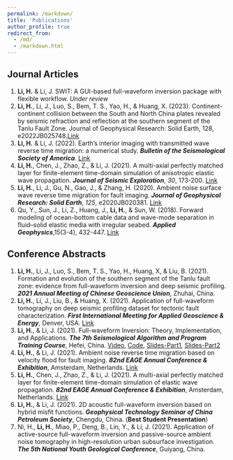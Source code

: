 ```yaml
---
permalink: /markdown/
title: 'Publications'
author_profile: true
redirect_from: 
  - /md/
  - /markdown.html
---
```


## Journal Articles
1. **Li, H.** & Li, J. SWIT: A GUI-based full-waveform inversion package with flexible workflow. *Under review*
2. **Li, H.**, Li, J., Luo, S., Bem, T. S., Yao, H., & Huang, X. (2023). Continent-continent collision between the South and North China plates revealed by seismic refraction and reflection at the southern segment of the Tanlu Fault Zone. Journal of Geophysical Research: Solid Earth, 128, e2022JB025748.[Link](https://doi.org/10.1029/2022JB025748)
3. **Li, H.** & Li, J. (2022). Earth’s interior imaging with transmitted wave reverse time migration: a numerical study. ***Bulletin of the Seismological Society of America***. [Link](https://doi.org/10.1785/0120210325)
4. **Li, H.**, Chen, J., Zhao, Z., & Li, J. (2021). A multi-axial perfectly matched layer for finite-element time-domain simulation of anisotropic elastic wave propagation. ***Journal of Seismic Exploration***, *30*, 173-200. [Link](http://www.geophysical-press.com/online/VOL30-2_art4.pdf)
5. **Li, H.**, Li, J., Gu, N., Gao, J., & Zhang, H. (2020). Ambient noise surface wave reverse time migration for fault imaging. ***Journal of Geophysical Research: Solid Earth***, *125*, e2020JB020381. [Link](https://doi.org/10.1029/2020JB020381)
6. Qu, Y., Sun, J., Li, Z., Huang, J., **Li, H.**, & Sun, W. (2018). Forward modeling of ocean-bottom cable data and wave-mode separation in fluid–solid elastic media with irregular seabed. **<i>Applied Geophysics</i>**,15(3-4), 432-447. [Link](https://doi.org/10.1007/s11770-018-0699-0)


## Conference Abstracts
1. **Li, H.**, Li, J., Luo, S., Bem, T. S., Yao, H., Huang, X, & Liu, B. (2021). Formation and evolution of the southern segment of the Tanlu fault zone: evidence from full-waveform inversion and deep seismic profiling. ***2021 Annual Meeting of Chinese Geoscience Union***, Zhuhai, China.
2. **Li, H.**, Li, J., Liu, B., & Huang, X. (2021). Application of full-waveform tomography on deep seismic profiling dataset for tectonic fault characterization. ***First International Meeting for Applied Geoscience & Energy***, Denver, USA. [Link](https://doi.org/10.1190/segam2021-3583190.1)
3. **Li, H.**, & Li, J. (2021). Full-waveform Inversion: Theory, Implementation, and Applications. ***The 7th Seismological Algorithm and Program Training Course***, Hefei, China. [Video](http://seismo.training.ustc.edu.cn/index.php/video), [Code](https://github.com/Haipeng-ustc/SWIT-1.0), [Slides-Part1](http://seismo.training.ustc.edu.cn/public/%E6%9D%8E%E4%BF%8A%E4%BC%A6%E8%80%81%E5%B8%88%E8%AF%BE%E4%BB%B6.pdf), [Slides-Part2](http://seismo.training.ustc.edu.cn/public/SWIT%E7%A8%8B%E5%BA%8F%E4%BB%8B%E7%BB%8D.pdf)
4. **Li, H.**, & Li, J. (2021). Ambient noise reverse time migration based on velocity flood for fault imaging. ***82nd EAGE Annual Conference & Exhibition***, Amsterdam, Netherlands. [Link](https://doi.org/10.3997/2214-4609.202010449)
5. **Li, H.**, Chen, J., Zhao, Z., & Li, J. (2021). A multi-axial perfectly matched layer for finite-element time-domain simulation of elastic wave propagation. ***82nd EAGE Annual Conference & Exhibition***, Amsterdam, Netherlands. [Link](https://doi.org/10.3997/2214-4609.202010441)
6. **Li, H.**, & Li, J. (2021). 2D acoustic full-waveform inversion based on hybrid misfit functions. ***Geophysical Technology Seminar of China Petroleum Society***, Chengdu, China. (**Best Student Presentation**)
7. Ni, H., **Li, H.**, Miao, P., Deng, B., Lin, Y., & Li, J. (2021). Application of active-source full-waveform inversion and passive-source ambient noise tomography in high-resolution urban subsurface investigation. ***The 5th National Youth Geological Conference***, Guiyang, China.


